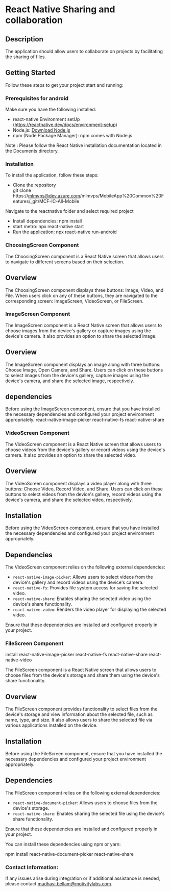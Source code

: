 # React Native Sharing and collaboration

## Description 
The application should allow users to collaborate on projects by facilitating the sharing of files.
 
## Getting Started
 
Follow these steps to get your project start and running:
### Prerequisites for android

Make sure you have the following installed:
- react-native Environment setUp (https://reactnative.dev/docs/environment-setup)
- Node.js: [Download Node.js](https://nodejs.org/)
- npm (Node Package Manager): npm comes with Node.js

Note : Please follow the React Native installation documentation located in the Documents directory.

### Installation
To install the application, follow these steps:
 
- Clone the repository  
  git clone https://mlmvps@dev.azure.com/mlmvps/MobileApp%20Common%20Features/_git/MCF-IC-All-Mobile

Navigate to the reactnative folder and select required project
- Install dependencies: npm install
- start metro: npx react-native start
- Run the application: npx react-native run-android

### ChoosingScreen Component

The ChoosingScreen component is a React Native screen that allows users to navigate to different screens based on their selection.

## Overview

The ChoosingScreen component displays three buttons: Image, Video, and File. When users click on any of these buttons, they are navigated to the corresponding screen: ImageScreen, VideoScreen, or FileScreen.


### ImageScreen Component

The ImageScreen component is a React Native screen that allows users to choose images from the device's gallery or capture images using the device's camera. It also provides an option to share the selected image.

## Overview

The ImageScreen component displays an image along with three buttons: Choose Image, Open Camera, and Share. Users can click on these buttons to select images from the device's gallery, capture images using the device's camera, and share the selected image, respectively.

## dependencies

Before using the ImageScreen component, ensure that you have installed the necessary dependencies and configured your project environment appropriately.
react-native-image-picker
react-native-fs
react-native-share


### VideoScreen Component

The VideoScreen component is a React Native screen that allows users to choose videos from the device's gallery or record videos using the device's camera. It also provides an option to share the selected video.

## Overview

The VideoScreen component displays a video player along with three buttons: Choose Video, Record Video, and Share. Users can click on these buttons to select videos from the device's gallery, record videos using the device's camera, and share the selected video, respectively.

## Installation

Before using the VideoScreen component, ensure that you have installed the necessary dependencies and configured your project environment appropriately.

## Dependencies

The VideoScreen component relies on the following external dependencies:

- `react-native-image-picker`: Allows users to select videos from the device's gallery and record videos using the device's camera.
- `react-native-fs`: Provides file system access for saving the selected video.
- `react-native-share`: Enables sharing the selected video using the device's share functionality.
- `react-native-video`: Renders the video player for displaying the selected video.

Ensure that these dependencies are installed and configured properly in your project.

### FileScreen Component
install react-native-image-picker react-native-fs react-native-share react-native-video


The FileScreen component is a React Native screen that allows users to choose files from the device's storage and share them using the device's share functionality.

## Overview

The FileScreen component provides functionality to select files from the device's storage and view information about the selected file, such as name, type, and size. It also allows users to share the selected file via various applications installed on the device.

## Installation

Before using the FileScreen component, ensure that you have installed the necessary dependencies and configured your project environment appropriately.

## Dependencies

The FileScreen component relies on the following external dependencies:

- `react-native-document-picker`: Allows users to choose files from the device's storage.
- `react-native-share`: Enables sharing the selected file using the device's share functionality.

Ensure that these dependencies are installed and configured properly in your project.

You can install these dependencies using npm or yarn:

npm install react-native-document-picker react-native-share

### Contact Information:
If any issues arise during integration or if additional assistance is needed, please contact 
madhavi.bellam@motivitylabs.com.

